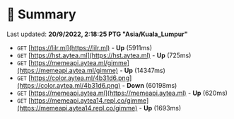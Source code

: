 # 📖 Summary
Last updated: **20/9/2022, 2:18:25 PTG "Asia/Kuala_Lumpur"**

- `GET` [https://lilr.ml](https://lilr.ml) - **Up** (5911ms)
- `GET` [https://hst.aytea.ml](https://hst.aytea.ml) - **Up** (725ms)
- `GET` [https://memeapi.aytea.ml/gimme](https://memeapi.aytea.ml/gimme) - **Up** (14347ms)
- `GET` [https://color.aytea.ml/4b31d6.png](https://color.aytea.ml/4b31d6.png) - **Down** (60198ms)
- `GET` [https://memeapi.aytea.ml](https://memeapi.aytea.ml) - **Up** (620ms)
- `GET` [https://memeapi.aytea14.repl.co/gimme](https://memeapi.aytea14.repl.co/gimme) - **Up** (1693ms)
